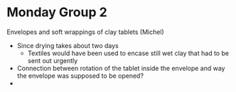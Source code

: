 <!-- Output copied to clipboard! -->

# Monday Group 2

Envelopes and soft wrappings of clay tablets (Michel)



* Since drying takes about two days
    * Textiles would have been used to encase still wet clay that had to be sent out urgently
* Connection between rotation of the tablet inside the envelope and way the envelope was supposed to be opened?
* 
